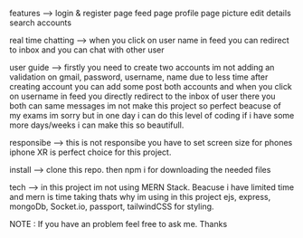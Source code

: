 features -->  login & register page
              feed page
              profile page
              picture
              edit details
              search accounts

real time chatting --> when you click on user name in feed you can redirect to inbox and you can chat with other user

user guide --> firstly you need to create two accounts im not adding an validation on gmail, password, username, name due to less time after creating account you can add some post both accounts and when you click on username in feed you directly redirect to the inbox of user there you both can same messages im not make this project so perfect beacuse of my exams im sorry but in one day i can do this level of coding if i have some more days/weeks i can make this so beautifull.

responsibe --> this is not responsibe you have to set screen size for phones iphone XR is perfect choice for this project.

install --> clone this repo. then npm i for downloading the needed files 

tech --> in this project im not using MERN Stack. Beacuse i have limited time and mern is time taking thats why im using in this project ejs, express, mongoDb, Socket.io, passport, tailwindCSS for styling.

NOTE : If you have an problem feel free to ask me. 
Thanks
